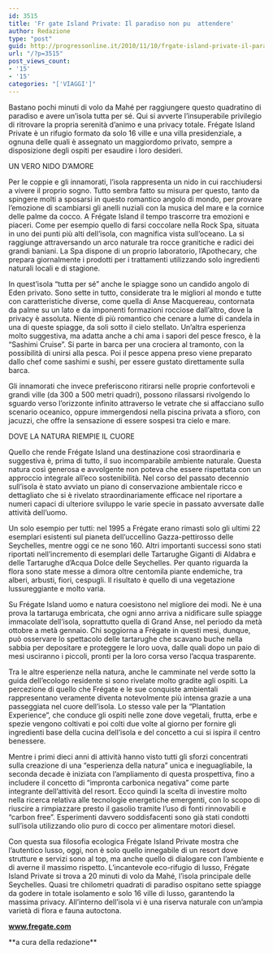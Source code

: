 ```yaml
---
id: 3515
title: 'Fr gate Island Private: Il paradiso non pu  attendere'
author: Redazione
type: "post"
guid: http://progressonline.it/2010/11/10/frgate-island-private-il-paradiso-non-pu-attendere/
url: "/?p=3515"
post_views_count:
- '15'
- '15'
categories: "['VIAGGI']"
---
```


Bastano pochi minuti di volo da Mahé per raggiungere questo quadratino di paradiso e avere un’isola tutta per sé. Qui si avverte l’insuperabile privilegio di ritrovare la propria serenità d’animo e una privacy totale. Frégate Island Private è un rifugio formato da solo 16 ville e una villa presidenziale, a ognuna delle quali è assegnato un maggiordomo privato, sempre a disposizione degli ospiti per esaudire i loro desideri.

UN VERO NIDO D’AMORE

Per le coppie e gli innamorati, l’isola rappresenta un nido in cui racchiudersi a vivere il proprio sogno. Tutto sembra fatto su misura per questo, tanto da spingere molti a sposarsi in questo romantico angolo di mondo, per provare l’emozione di scambiarsi gli anelli nuziali con la musica del mare e la cornice delle palme da cocco. A Frégate Island il tempo trascorre tra emozioni e piaceri. Come per esempio quello di farsi coccolare nella Rock Spa, situata in uno dei punti più alti dell’isola, con magnifica vista sull’oceano. La si raggiunge attraversando un arco naturale tra rocce granitiche e radici dei grandi baniani. La Spa dispone di un proprio laboratorio, l’Apothecary, che prepara giornalmente i prodotti per i trattamenti utilizzando solo ingredienti naturali locali e di stagione.

In quest’isola “tutta per sé” anche le spiagge sono un candido angolo di Eden privato. Sono sette in tutto, considerate tra le migliori al mondo e tutte con caratteristiche diverse, come quella di Anse Macquereau, contornata da palme su un lato e da imponenti formazioni rocciose dall’altro, dove la privacy è assoluta. Niente di più romantico che cenare a lume di candela in una di queste spiagge, da soli sotto il cielo stellato. Un’altra esperienza molto suggestiva, ma adatta anche a chi ama i sapori del pesce fresco, è la “Sashimi Cruise”. Si parte in barca per una crociera al tramonto, con la possibilità di unirsi alla pesca. Poi il pesce appena preso viene preparato dallo chef come sashimi e sushi, per essere gustato direttamente sulla barca.

Gli innamorati che invece preferiscono ritirarsi nelle proprie confortevoli e grandi ville (da 300 a 500 metri quadri), possono rilassarsi rivolgendo lo sguardo verso l’orizzonte infinito attraverso le vetrate che si affacciano sullo scenario oceanico, oppure immergendosi nella piscina privata a sfioro, con jacuzzi, che offre la sensazione di essere sospesi tra cielo e mare.

DOVE LA NATURA RIEMPIE IL CUORE

Quello che rende Frégate Island una destinazione così straordinaria e suggestiva è, prima di tutto, il suo incomparabile ambiente naturale. Questa natura così generosa e avvolgente non poteva che essere rispettata con un approccio integrale all’eco sostenibilità. Nel corso del passato decennio sull’isola è stato avviato un piano di conservazione ambientale ricco e dettagliato che si è rivelato straordinariamente efficace nel riportare a numeri capaci di ulteriore sviluppo le varie specie in passato avversate dalle attività dell’uomo.

Un solo esempio per tutti: nel 1995 a Frégate erano rimasti solo gli ultimi 22 esemplari esistenti sul pianeta dell’uccellino Gazza-pettirosso delle Seychelles, mentre oggi ce ne sono 160. Altri importanti successi sono stati riportati nell’incremento di esemplari delle Tartarughe Giganti di Aldabra e delle Tartarughe d’Acqua Dolce delle Seychelles. Per quanto riguarda la flora sono state messe a dimora oltre centomila piante endemiche, tra alberi, arbusti, fiori, cespugli. Il risultato è quello di una vegetazione lussureggiante e molto varia.

Su Frégate Island uomo e natura coesistono nel migliore dei modi. Ne è una prova la tartaruga embricata, che ogni anno arriva a nidificare sulle spiagge immacolate dell’isola, soprattutto quella di Grand Anse, nel periodo da metà ottobre a metà gennaio. Chi soggiorna a Frégate in questi mesi, dunque, può osservare lo spettacolo delle tartarughe che scavano buche nella sabbia per depositare e proteggere le loro uova, dalle quali dopo un paio di mesi usciranno i piccoli, pronti per la loro corsa verso l’acqua trasparente.

Tra le altre esperienze nella natura, anche le camminate nel verde sotto la guida dell’ecologo residente si sono rivelate molto gradite agli ospiti. La percezione di quello che Frégate e le sue conquiste ambientali rappresentano veramente diventa notevolmente più intensa grazie a una passeggiata nel cuore dell’isola. Lo stesso vale per la “Plantation Experience”, che conduce gli ospiti nelle zone dove vegetali, frutta, erbe e spezie vengono coltivati e poi colti due volte al giorno per fornire gli ingredienti base della cucina dell’isola e del concetto a cui si ispira il centro benessere.

Mentre i primi dieci anni di attività hanno visto tutti gli sforzi concentrati sulla creazione di una “esperienza della natura” unica e ineguagliabile, la seconda decade è iniziata con l’ampliamento di questa prospettiva, fino a includere il concetto di “impronta carbonica negativa” come parte integrante dell’attività del resort. Ecco quindi la scelta di investire molto nella ricerca relativa alle tecnologie energetiche emergenti, con lo scopo di riuscire a rimpiazzare presto il gasolio tramite l’uso di fonti rinnovabili e “carbon free”. Esperimenti davvero soddisfacenti sono già stati condotti sull’isola utilizzando olio puro di cocco per alimentare motori diesel.

Con questa sua filosofia ecologica Frégate Island Private mostra che l’autentico lusso, oggi, non è solo quello innegabile di un resort dove strutture e servizi sono al top, ma anche quello di dialogare con l’ambiente e di averne il massimo rispetto. L’incantevole eco-rifugio di lusso, Frégate Island Private si trova a 20 minuti di volo da Mahé, l’isola principale delle Seychelles. Quasi tre chilometri quadrati di paradiso ospitano sette spiagge da godere in totale isolamento e solo 16 ville di lusso, garantendo la massima privacy. All’interno dell’isola vi è una riserva naturale con un’ampia varietà di flora e fauna autoctona.

[**www.fregate.com** ](<https://www.fregate.com >)

<div> </div><div>**a cura della redazione**</div><div> </div><div> </div>